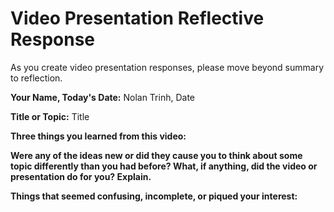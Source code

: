 # Video Presentation Reflective Response

As you create video presentation responses, please move beyond summary to
reflection.

**Your Name, Today's Date:**   Nolan Trinh, Date


**Title or Topic:**  Title


**Three things you learned from this video:**







**Were any of the ideas new or did they cause you to think about some topic
differently than you had before?  What, if anything, did the video or
presentation do for you?  Explain.**







**Things that seemed confusing, incomplete, or piqued your interest:**



